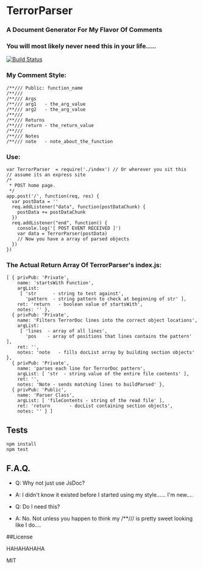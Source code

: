 # TerrorParser
### A Document Generator For My Flavor Of Comments

### You will most likely never need this in your life.....

[![Build Status](https://secure.travis-ci.org/TerrordactylDesigns/TerrorParser.png)](http://travis-ci.org/TerrordactylDesigns/TerrorParser)

### My Comment Style:
    /**/// Public: function_name
    /**///
    /**/// Args
    /**/// arg1   - the_arg_value
    /**/// arg2   - the_arg_value
    /**///
    /**/// Returns
    /**/// return - the_return_value
    /**///
    /**/// Notes
    /**/// note   - note_about_the_function

### Use:
    var TerrorParser  = require('./index') // Or wherever you sit this
    // assume its an express site
    /*
     * POST home page.
     */
    app.post('/', function(req, res) {
      var postData = ''
      req.addListener("data", function(postDataChunk) {
        postData += postDataChunk
      })
      req.addListener("end", function() {
        console.log('[ POST EVENT RECEIVED ]')
        var data = TerrorParser(postData)
        // Now you have a array of parsed objects
      })
    })

### The Actual Return Array Of TerrorParser's index.js:

    [ { privPub: 'Private',
        name: 'startsWith Function',
        argList:
         [ 'str      - string to test against',
           'pattern  - string pattern to check at beginning of str' ],
        ret: 'return   - boolean value of startsWith',
        notes: '' },
      { privPub: 'Private',
        name: 'Filters TerrorDoc lines into the correct object locations',
        argList:
         [ 'lines  - array of all lines',
           'pos    - array of positions that lines contains the pattern' ],
        ret: '',
        notes: 'note   - fills docList array by building section objects' },
      { privPub: 'Private',
        name: 'parses each line for TerrorDoc pattern',
        argList: [ 'str  - string value of the entire file contents' ],
        ret: '',
        notes: 'Note - sends matching lines to buildParsed' },
      { privPub: 'Public',
        name: 'Parser Class',
        argList: [ 'fileContents - string of the read file' ],
        ret: 'return       - docList containing section objects',
        notes: '' } ]

## Tests

    npm install
    npm test

## F.A.Q.

* Q: Why not just use JsDoc?
* A: I didn't know it existed before I started using my style...... I'm new....

* Q: Do I need this?
* A: No. Not unless you happen to think my /**/// is pretty sweet looking like I do....

##License

HAHAHAHAHA

MIT